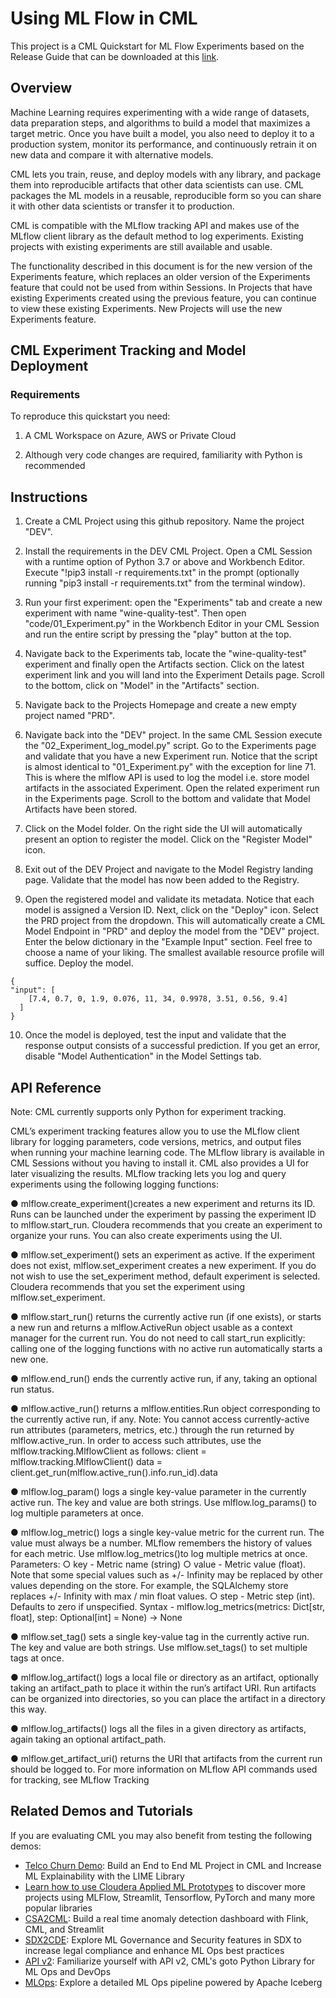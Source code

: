 # Using ML Flow in CML

This project is a CML Quickstart for ML Flow Experiments based on the Release Guide that can be downloaded at this [link](https://docs.cloudera.com/cdp-public-cloud-preview-features/cloud/pub-ml-experiments-with-mlflow/pub-ml-experiments-with-mlflow.pdf).


## Overview

Machine Learning requires experimenting with a wide range of datasets, data preparation steps,
and algorithms to build a model that maximizes a target metric. Once you have built a model,
you also need to deploy it to a production system, monitor its performance, and continuously
retrain it on new data and compare it with alternative models.

CML lets you train, reuse, and deploy models with any library, and package them into
reproducible artifacts that other data scientists can use.
CML packages the ML models in a reusable, reproducible form so you can share it with other
data scientists or transfer it to production.

CML is compatible with the MLflow tracking API and makes use of the MLflow client library as
the default method to log experiments. Existing projects with existing experiments are still
available and usable.

The functionality described in this document is for the new version of the Experiments feature,
which replaces an older version of the Experiments feature that could not be used from within
Sessions. In Projects that have existing Experiments created using the previous feature, you
can continue to view these existing Experiments. New Projects will use the new Experiments
feature.


## CML Experiment Tracking and Model Deployment

### Requirements

To reproduce this quickstart you need:

1. A CML Workspace on Azure, AWS or Private Cloud

2. Although very code changes are required, familiarity with Python is recommended


## Instructions

1. Create a CML Project using this github repository. Name the project "DEV".

2. Install the requirements in the DEV CML Project. Open a CML Session with a runtime option of Python 3.7 or above and Workbench Editor. Execute "!pip3 install -r requirements.txt" in the prompt (optionally running "pip3 install -r requirements.txt" from the terminal window).

3. Run your first experiment: open the "Experiments" tab and create a new experiment with name "wine-quality-test". Then open "code/01_Experiment.py" in the Workbench Editor in your CML Session and run the entire script by pressing the "play" button at the top.

4. Navigate back to the Experiments tab, locate the "wine-quality-test" experiment and finally open the Artifacts section. Click on the latest experiment link and you will land into the Experiment Details page. Scroll to the bottom, click on "Model" in the "Artifacts" section.

5. Navigate back to the Projects Homepage and create a new empty project named "PRD".

6. Navigate back into the "DEV" project. In the same CML Session execute the "02_Experiment_log_model.py" script. Go to the Experiments page and validate that you have a new Experiment run. 
Notice that the script is almost identical to "01_Experiment.py" with the exception for line 71. This is where the mlflow API is used to log the model i.e. store model artifacts in the associated Experiment.
Open the related experiment run in the Experiments page. Scroll to the bottom and validate that Model Artifacts have been stored. 

7. Click on the Model folder. On the right side the UI will automatically present an option to register the model. Click on the "Register Model" icon.

8. Exit out of the DEV Project and navigate to the Model Registry landing page. Validate that the model has now been added to the Registry. 

9. Open the registered model and validate its metadata. Notice that each model is assigned a Version ID. Next, click on the "Deploy" icon. Select the PRD project from the dropdown. This will automatically create a CML Model Endpoint in "PRD" and deploy the model from the "DEV" project.
Enter the below dictionary in the "Example Input" section. Feel free to choose a name of your liking. The smallest available resource profile will suffice. Deploy the model.

```
{
"input": [
    [7.4, 0.7, 0, 1.9, 0.076, 11, 34, 0.9978, 3.51, 0.56, 9.4]
  ]
}  
```

10. Once the model is deployed, test the input and validate that the response output consists of a successful prediction. If you get an error, disable "Model Authentication" in the Model Settings tab.


## API Reference

Note: CML currently supports only Python for experiment tracking.

CML’s experiment tracking features allow you to use the MLflow client library for logging
parameters, code versions, metrics, and output files when running your machine learning code.
The MLflow library is available in CML Sessions without you having to install it. CML also
provides a UI for later visualizing the results. MLflow tracking lets you log and query
experiments using the following logging functions:

● mlflow.create_experiment()creates a new experiment and returns its ID. Runs
can be launched under the experiment by passing the experiment ID to
mlflow.start_run.
Cloudera recommends that you create an experiment to organize your runs. You can
also create experiments using the UI.

● mlflow.set_experiment() sets an experiment as active. If the experiment does not
exist, mlflow.set_experiment creates a new experiment. If you do not wish to use
the set_experiment method, default experiment is selected.
Cloudera recommends that you set the experiment using mlflow.set_experiment.

● mlflow.start_run() returns the currently active run (if one exists), or starts a new
run and returns a mlflow.ActiveRun object usable as a context manager for the
current run. You do not need to call start_run explicitly: calling one of the logging
functions with no active run automatically starts a new one.

● mlflow.end_run() ends the currently active run, if any, taking an optional run status.

● mlflow.active_run() returns a mlflow.entities.Run object corresponding to
the currently active run, if any.
Note: You cannot access currently-active run attributes (parameters, metrics, etc.)
through the run returned by mlflow.active_run. In order to access such attributes,
use the mlflow.tracking.MlflowClient as follows:
client = mlflow.tracking.MlflowClient()
data = client.get_run(mlflow.active_run().info.run_id).data

● mlflow.log_param() logs a single key-value parameter in the currently active run.
The key and value are both strings. Use mlflow.log_params() to log multiple
parameters at once.

● mlflow.log_metric() logs a single key-value metric for the current run. The value
must always be a number. MLflow remembers the history of values for each metric. Use
mlflow.log_metrics()to log multiple metrics at once.
Parameters:
○ key - Metric name (string)
○ value - Metric value (float). Note that some special values such as +/- Infinity
may be replaced by other values depending on the store. For example, the
SQLAlchemy store replaces +/- Infinity with max / min float values.
○ step - Metric step (int). Defaults to zero if unspecified.
Syntax - mlflow.log_metrics(metrics: Dict[str, float], step:
Optional[int] = None) → None

● mlflow.set_tag() sets a single key-value tag in the currently active run. The key
and value are both strings. Use mlflow.set_tags() to set multiple tags at once.

● mlflow.log_artifact() logs a local file or directory as an artifact, optionally taking
an artifact_path to place it within the run’s artifact URI. Run artifacts can be organized
into directories, so you can place the artifact in a directory this way.

● mlflow.log_artifacts() logs all the files in a given directory as artifacts, again
taking an optional artifact_path.

● mlflow.get_artifact_uri() returns the URI that artifacts from the current run
should be logged to.
For more information on MLflow API commands used for tracking, see MLflow Tracking


## Related Demos and Tutorials

If you are evaluating CML you may also benefit from testing the following demos:

* [Telco Churn Demo](https://github.com/pdefusco/CML_AMP_Churn_Prediction): Build an End to End ML Project in CML and Increase ML Explainability with the LIME Library
* [Learn how to use Cloudera Applied ML Prototypes](https://docs.cloudera.com/machine-learning/cloud/applied-ml-prototypes/topics/ml-amps-overview.html) to discover more projects using MLFlow, Streamlit, Tensorflow, PyTorch and many more popular libraries
* [CSA2CML](https://github.com/pdefusco/CSA2CML): Build a real time anomaly detection dashboard with Flink, CML, and Streamlit
* [SDX2CDE](https://github.com/pdefusco/SDX2CDE): Explore ML Governance and Security features in SDX to increase legal compliance and enhance ML Ops best practices
* [API v2](https://github.com/pdefusco/CML_AMP_APIv2): Familiarize yourself with API v2, CML's goto Python Library for ML Ops and DevOps
* [MLOps](https://github.com/pdefusco/MLOps): Explore a detailed ML Ops pipeline powered by Apache Iceberg
